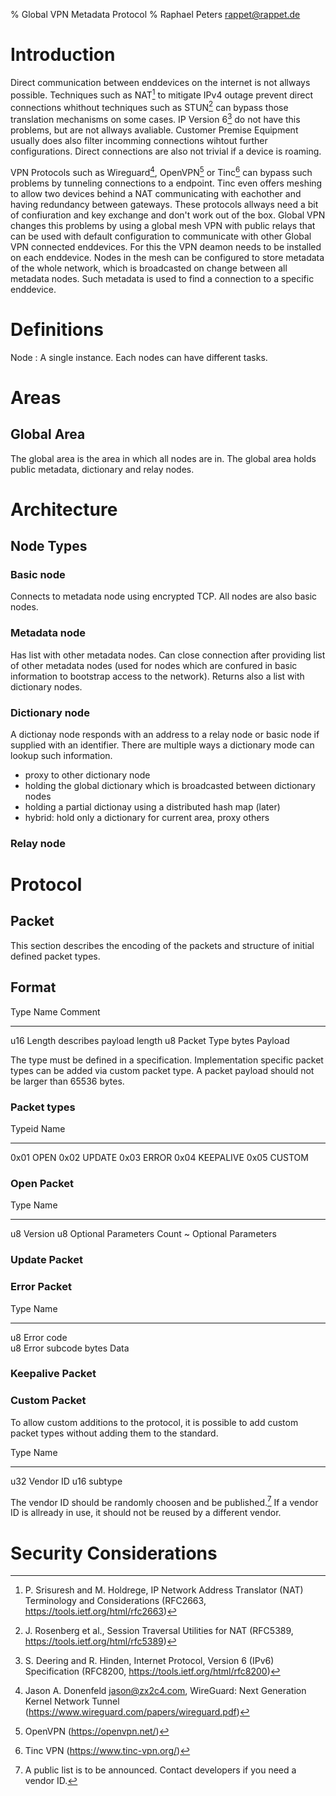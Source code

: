 % Global VPN Metadata Protocol
% Raphael Peters <rappet@rappet.de>

Introduction
============

Direct communication between enddevices on the internet is not allways possible.
Techniques such as NAT[^nat]
to mitigate IPv4 outage prevent direct connections whithout techniques
such as STUN[^stun] can bypass
those translation mechanisms on some cases.
IP Version 6[^ipv6] do not have this problems, but are not allways avaliable.
Customer Premise Equipment usually does also filter incomming connections
wihtout further configurations.
Direct connections are also not trivial if a device is roaming.

VPN Protocols such as Wireguard[^wireguard], OpenVPN[^openvpn] or Tinc[^tinc]
can bypass such problems by tunneling connections to a endpoint.
Tinc even offers meshing to allow two devices behind a NAT communicating with
eachother and having redundancy between gateways.
These protocols allways need a bit of confiuration and key exchange and don't
work out of the box.
Global VPN changes this problems by using a global mesh VPN with public relays
that can be used with default configuration to communicate with other Global VPN
connected enddevices.
For this the VPN deamon needs to be installed on each enddevice.
Nodes in the mesh can be configured to store metadata of the whole network,
which is broadcasted on change between all metadata nodes.
Such metadata is used to find a connection to a specific enddevice.

[^nat]: P. Srisuresh and M. Holdrege, IP Network Address Translator (NAT) Terminology and Considerations (RFC2663, <https://tools.ietf.org/html/rfc2663>)
[^stun]: J. Rosenberg et al., Session Traversal Utilities for NAT (RFC5389, https://tools.ietf.org/html/rfc5389)
[^ipv6]: S. Deering and R. Hinden, Internet Protocol, Version 6 (IPv6) Specification (RFC8200, <https://tools.ietf.org/html/rfc8200>)
[^wireguard]: Jason A. Donenfeld <jason@zx2c4.com>, WireGuard: Next Generation Kernel Network Tunnel (<https://www.wireguard.com/papers/wireguard.pdf>)
[^openvpn]: OpenVPN (<https://openvpn.net/>)
[^tinc]: Tinc VPN (<https://www.tinc-vpn.org/>)

Definitions
===========
Node
: A single instance. Each nodes can have different tasks.

Areas
=====

Global Area
-----------

The global area is the area in which all nodes are in.
The global area holds public metadata, dictionary and relay nodes.


Architecture
============

Node Types
----------

### Basic node
Connects to metadata node using encrypted TCP.
All nodes are also basic nodes.

### Metadata node
Has list with other metadata nodes.
Can close connection after providing list of other metadata nodes
(used for nodes which are confured in basic information to bootstrap
access to the network).
Returns also a list with dictionary nodes.

### Dictionary node
A dictionay node responds with an address to a relay node or basic node
if supplied with an identifier.
There are multiple ways a dictionary mode can lookup such information.

- proxy to other dictionary node
- holding the global dictionary which is broadcasted between dictionary nodes
- holding a partial dictionay using a distributed hash map (later)
- hybrid: hold only a dictionary for current area, proxy others

### Relay node

Protocol
========

Packet
------

This section describes the encoding of the packets and structure of initial
defined packet types.

Format
------

Type  Name        Comment
----- ----------- -----------------------
u16   Length      describes payload length
u8    Packet Type
bytes Payload

The type must be defined in a specification.
Implementation specific packet types can be added via custom packet type.
A packet payload should not be larger than 65536 bytes.

### Packet types

Typeid Name
------ ----
0x01   OPEN
0x02   UPDATE
0x03   ERROR
0x04   KEEPALIVE
0x05   CUSTOM

### Open Packet

Type Name
---- -------
u8   Version
u8   Optional Parameters Count
~    Optional Parameters

### Update Packet

### Error Packet

Type  Name         
----- -------------
u8    Error code    
u8    Error subcode 
bytes Data

### Keepalive Packet

### Custom Packet

To allow custom additions to the protocol,
it is possible to add custom packet types without adding them to the standard.

Type Name
---- ---------
u32  Vendor ID
u16  subtype

The vendor ID should be randomly choosen and be published.[^1]
If a vendor ID is allready in use, it should not be reused by
a different vendor.

[^1]: A public list is to be announced. Contact developers if you need a vendor ID.

Security Considerations
=======================

